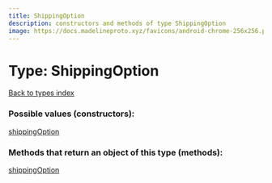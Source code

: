 ```yaml
---
title: ShippingOption
description: constructors and methods of type ShippingOption
image: https://docs.madelineproto.xyz/favicons/android-chrome-256x256.png
---
```

# Type: ShippingOption
[Back to types index](index.md)



### Possible values (constructors):

[shippingOption](../constructors/shippingOption.md)  



### Methods that return an object of this type (methods):



[shippingOption](../constructors/shippingOption.md)  

